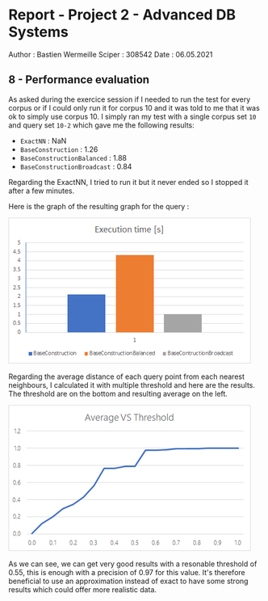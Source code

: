 # Report - Project 2 - Advanced DB Systems

Author : Bastien Wermeille
Sciper : 308542
Date : 06.05.2021

## 8 - Performance evaluation
As asked during the exercice session if I needed to run the test for every corpus or if I could only run it for corpus 10 and it was told to me that it was ok to simply use corpus 10. I simply ran my test with a single corpus set `10` and query set `10-2` which gave me the following results:
- `ExactNN` : NaN
- `BaseConstruction` : 1.26
- `BaseConstructionBalanced` : 1.88
- `BaseConstructionBroadcast` : 0.84

Regarding the ExactNN, I tried to run it but it never ended so I stopped it after a few minutes.

Here is the graph of the resulting graph for the query :

![graph](img/graph.png)

Regarding the average distance of each query point from each nearest neighbours, I calculated it with multiple threshold and here are the results. The threshold are on the bottom and resulting average on the left.

![graph](img/graph_2.png)

As we can see, we can get very good results with a resonable threshold of 0.55, this is enough with a precision of 0.97 for this value.
It's therefore beneficial to use an approximation instead of exact to have some strong results which could offer more realistic data.
